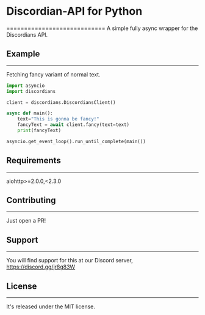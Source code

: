 # Discordian-API for Python
============================
A simple fully async wrapper for the Discordians API.

## Example
------------
Fetching fancy variant of normal text.
```python
import asyncio
import discordians

client = discordians.DiscordiansClient()

async def main():
    text="This is gonna be fancy!"
    fancyText = await client.fancy(text=text)
    print(fancyText)

asyncio.get_event_loop().run_until_complete(main())
```

## Requirements
----------------
aiohttp>=2.0.0,<2.3.0

## Contributing
----------------
Just open a PR!

## Support
-------------
You will find support for this at our Discord server, https://discord.gg/jr8g83W

## License
-----------
It's released under the MIT license.
